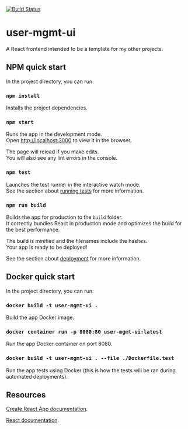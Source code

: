 [![Build Status](https://cicd.krauterdevs.com/api/badges/coltenkrauter/user-mgmt-ui/status.svg)](https://cicd.krauterdevs.com/coltenkrauter/user-mgmt-ui)

# user-mgmt-ui

A React frontend intended to be a template for my other projects.


## NPM quick start

In the project directory, you can run:

### `npm install`

Installs the project dependencies.

### `npm start`

Runs the app in the development mode.\
Open [http://localhost:3000](http://localhost:3000) to view it in the browser.

The page will reload if you make edits.\
You will also see any lint errors in the console.

### `npm test`

Launches the test runner in the interactive watch mode.\
See the section about [running tests](https://facebook.github.io/create-react-app/docs/running-tests) for more information.

### `npm run build`

Builds the app for production to the `build` folder.\
It correctly bundles React in production mode and optimizes the build for the best performance.

The build is minified and the filenames include the hashes.\
Your app is ready to be deployed!

See the section about [deployment](https://facebook.github.io/create-react-app/docs/deployment) for more information.


## Docker quick start

In the project directory, you can run:

### `docker build -t user-mgmt-ui .`

Build the app Docker image.

### `docker container run -p 8080:80 user-mgmt-ui:latest`

Run the app Docker container on port 8080.

### `docker build -t user-mgmt-ui . --file ./Dockerfile.test`

Run the app tests using Docker (this is how the tests will be ran during automated deployments).


## Resources

[Create React App documentation](https://facebook.github.io/create-react-app/docs/getting-started).

[React documentation](https://reactjs.org/).
